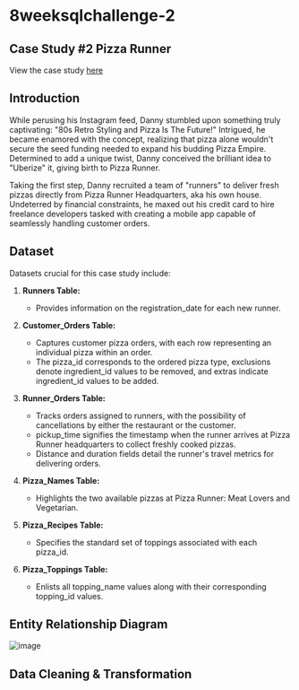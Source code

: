 # 8weeksqlchallenge-2

## Case Study #2 Pizza Runner
View the case study [here](https://8weeksqlchallenge.com/case-study-2/)

## Introduction

While perusing his Instagram feed, Danny stumbled upon something truly captivating: "80s Retro Styling and Pizza Is The Future!" Intrigued, he became enamored with the concept, realizing that pizza alone wouldn't secure the seed funding needed to expand his budding Pizza Empire. Determined to add a unique twist, Danny conceived the brilliant idea to "Uberize" it, giving birth to Pizza Runner.

Taking the first step, Danny recruited a team of "runners" to deliver fresh pizzas directly from Pizza Runner Headquarters, aka his own house. Undeterred by financial constraints, he maxed out his credit card to hire freelance developers tasked with creating a mobile app capable of seamlessly handling customer orders.

## Dataset

Datasets crucial for this case study include:

1. **Runners Table:**
   - Provides information on the registration_date for each new runner.

2. **Customer_Orders Table:**
   - Captures customer pizza orders, with each row representing an individual pizza within an order. 
   - The pizza_id corresponds to the ordered pizza type, exclusions denote ingredient_id values to be removed, and extras indicate ingredient_id values to be added.

3. **Runner_Orders Table:**
   - Tracks orders assigned to runners, with the possibility of cancellations by either the restaurant or the customer.
   - pickup_time signifies the timestamp when the runner arrives at Pizza Runner headquarters to collect freshly cooked pizzas.
   - Distance and duration fields detail the runner's travel metrics for delivering orders.

4. **Pizza_Names Table:**
   - Highlights the two available pizzas at Pizza Runner: Meat Lovers and Vegetarian.
  
5. **Pizza_Recipes Table:**
   - Specifies the standard set of toppings associated with each pizza_id.
  
6. **Pizza_Toppings Table:**
   - Enlists all topping_name values along with their corresponding topping_id values.

  

## Entity Relationship Diagram

![image](https://github.com/alankritm95/8weeksqlchallenge-2/assets/129503746/645f746a-b24c-4312-bbc4-b7d6ff84b1ff)
  

## Data Cleaning & Transformation

